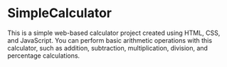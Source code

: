 # SimpleCalculator
This is a simple web-based calculator project created using HTML, CSS, and JavaScript. You can perform basic arithmetic operations with this calculator, such as addition, subtraction, multiplication, division, and percentage calculations.
